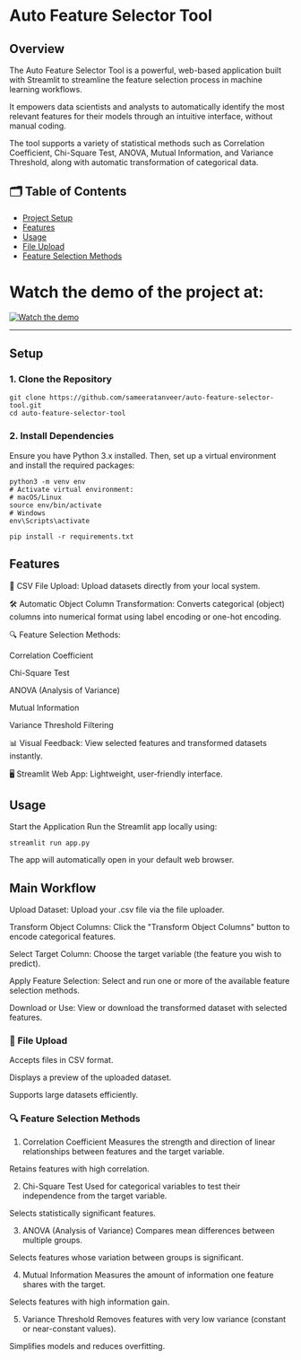 # Auto Feature Selector Tool

## Overview
The Auto Feature Selector Tool is a powerful, web-based application built with Streamlit to streamline the feature selection process in machine learning workflows.

It empowers data scientists and analysts to automatically identify the most relevant features for their models through an intuitive interface, without manual coding.

The tool supports a variety of statistical methods such as Correlation Coefficient, Chi-Square Test, ANOVA, Mutual Information, and Variance Threshold, along with automatic transformation of categorical data.

## 🗂️ Table of Contents
- [Project Setup](#setup)
- [Features](#features)
- [Usage](#usage)
- [File Upload](#file-upload)
- [Feature Selection Methods](#feature-selection-methods)

# Watch the demo of the project at:
[![Watch the demo]()](https://youtu.be/BVdRvofCRZA)

---


## Setup <a name="setup"></a>
### 1. Clone the Repository
```
git clone https://github.com/sameeratanveer/auto-feature-selector-tool.git
cd auto-feature-selector-tool
```
### 2. Install Dependencies <a name="dependencies"></a>
Ensure you have Python 3.x installed. Then, set up a virtual environment and install the required packages:
```
python3 -m venv env
# Activate virtual environment:
# macOS/Linux
source env/bin/activate
# Windows
env\Scripts\activate

pip install -r requirements.txt

```

## Features <a name="features"></a>
📂 CSV File Upload: Upload datasets directly from your local system.

🛠️ Automatic Object Column Transformation: Converts categorical (object) columns into numerical format using label encoding or one-hot encoding.

🔍 Feature Selection Methods:

Correlation Coefficient

Chi-Square Test

ANOVA (Analysis of Variance)

Mutual Information

Variance Threshold Filtering

📊 Visual Feedback: View selected features and transformed datasets instantly.

🖥️ Streamlit Web App: Lightweight, user-friendly interface.

## Usage <a name="usage"></a>
Start the Application
Run the Streamlit app locally using:
```
streamlit run app.py
```
The app will automatically open in your default web browser.

## Main Workflow
Upload Dataset:
Upload your .csv file via the file uploader.

Transform Object Columns:
Click the "Transform Object Columns" button to encode categorical features.

Select Target Column:
Choose the target variable (the feature you wish to predict).

Apply Feature Selection:
Select and run one or more of the available feature selection methods.

Download or Use:
View or download the transformed dataset with selected features.

### 📂 File Upload <a name="file-upload"></a>
Accepts files in CSV format.

Displays a preview of the uploaded dataset.

Supports large datasets efficiently.

### 🔍 Feature Selection Methods <a name="feature-selection-methods"></a>
1. Correlation Coefficient
Measures the strength and direction of linear relationships between features and the target variable.

Retains features with high correlation.

2. Chi-Square Test
Used for categorical variables to test their independence from the target variable.

Selects statistically significant features.

3. ANOVA (Analysis of Variance)
Compares mean differences between multiple groups.

Selects features whose variation between groups is significant.

4. Mutual Information
Measures the amount of information one feature shares with the target.

Selects features with high information gain.

5. Variance Threshold
Removes features with very low variance (constant or near-constant values).

Simplifies models and reduces overfitting.
